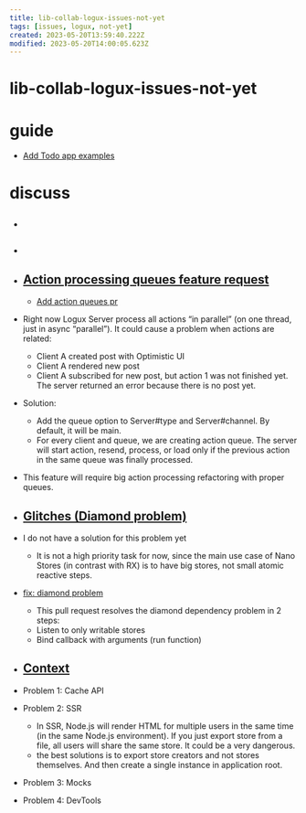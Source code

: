 ```yaml
---
title: lib-collab-logux-issues-not-yet
tags: [issues, logux, not-yet]
created: 2023-05-20T13:59:40.222Z
modified: 2023-05-20T14:00:05.623Z
---
```


# lib-collab-logux-issues-not-yet

# guide

- [Add Todo app examples](https://github.com/logux/logux/issues/5)
# discuss
- ## 

- ## 

- ## [Action processing queues feature request](https://github.com/logux/logux/issues/54)
  - [Add action queues pr](https://github.com/logux/server/pull/140)

- Right now Logux Server process all actions “in parallel” (on one thread, just in async “parallel”). It could cause a problem when actions are related:
  - Client A created post with Optimistic UI
  - Client A rendered new post
  - Client A subscribed for new post, but action 1 was not finished yet. The server returned an error because there is no post yet.
- Solution:
  - Add the queue option to Server#type and Server#channel. By default, it will be main.
  - For every client and queue, we are creating action queue. The server will start action, resend, process, or load only if the previous action in the same queue was finally processed.

- This feature will require big action processing refactoring with proper queues.

- ## [Glitches (Diamond problem)](https://github.com/nanostores/nanostores/issues/30)
- I do not have a solution for this problem yet
  - It is not a high priority task for now, since the main use case of Nano Stores (in contrast with RX) is to have big stores, not small atomic reactive steps.
- [fix: diamond problem](https://github.com/nanostores/nanostores/pull/58)
  - This pull request resolves the diamond dependency problem in 2 steps:
  - Listen to only writable stores
  - Bind callback with arguments (run function)

- ## [Context](https://github.com/nanostores/nanostores/issues/171)
- Problem 1: Cache API
- Problem 2: SSR
  - In SSR, Node.js will render HTML for multiple users in the same time (in the same Node.js environment). If you just export store from a file, all users will share the same store. It could be a very dangerous.
  - the best solutions is to export store creators and not stores themselves. And then create a single instance in application root.
- Problem 3: Mocks
- Problem 4: DevTools
